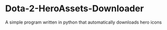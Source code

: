 # Dota-2-HeroAssets-Downloader
A simple program written in python that automatically downloads hero icons
